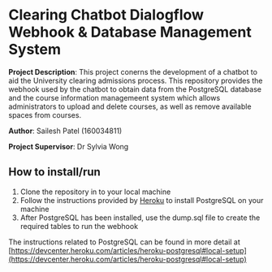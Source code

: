 # Clearing Chatbot Dialogflow Webhook & Database Management System

**Project Description**: This project conerns the development of a chatbot to aid the University clearing admissions process. This repository provides the webhook used by the chatbot to obtain data from the PostgreSQL database and the course information managemeent system which allows administrators to upload and delete courses, as well as remove available spaces from courses.

**Author**: Sailesh Patel (160034811)

**Project Supervisor**: Dr Sylvia Wong

## How to install/run
1. Clone the repository in to your local machine
2. Follow the instructions provided by [Heroku](https://devcenter.heroku.com/articles/heroku-postgresql#local-setup) to install PostgreSQL on your machine
3. After PostgreSQL has been installed, use the dump.sql file to create the required tables to run the webhook


The instructions related to PostgreSQL can be found in more detail at [https://devcenter.heroku.com/articles/heroku-postgresql#local-setup](https://devcenter.heroku.com/articles/heroku-postgresql#local-setup)